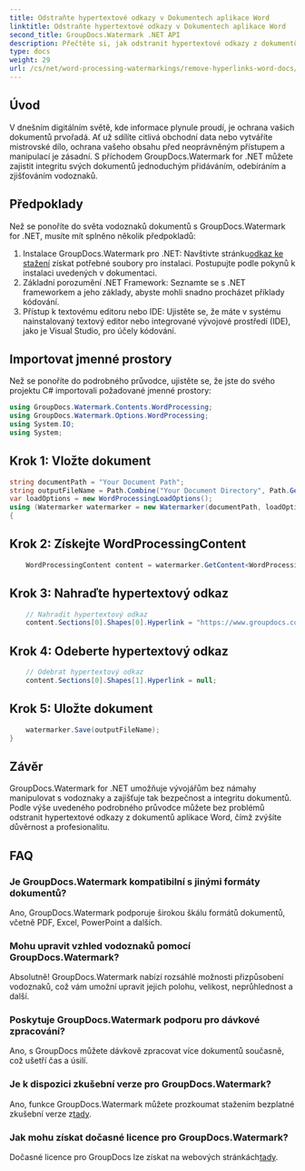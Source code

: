 ```yaml
---
title: Odstraňte hypertextové odkazy v Dokumentech aplikace Word
linktitle: Odstraňte hypertextové odkazy v Dokumentech aplikace Word
second_title: GroupDocs.Watermark .NET API
description: Přečtěte si, jak odstranit hypertextové odkazy z dokumentů aplikace Word pomocí GroupDocs.Watermark for .NET. Vylepšete zabezpečení dokumentů bez námahy.
type: docs
weight: 29
url: /cs/net/word-processing-watermarkings/remove-hyperlinks-word-docs/
---
```

## Úvod
V dnešním digitálním světě, kde informace plynule proudí, je ochrana vašich dokumentů prvořadá. Ať už sdílíte citlivá obchodní data nebo vytváříte mistrovské dílo, ochrana vašeho obsahu před neoprávněným přístupem a manipulací je zásadní. S příchodem GroupDocs.Watermark for .NET můžete zajistit integritu svých dokumentů jednoduchým přidáváním, odebíráním a zjišťováním vodoznaků.
## Předpoklady
Než se ponoříte do světa vodoznaků dokumentů s GroupDocs.Watermark for .NET, musíte mít splněno několik předpokladů:
1.  Instalace GroupDocs.Watermark pro .NET: Navštivte stránku[odkaz ke stažení](https://releases.groupdocs.com/Watermark/net/) získat potřebné soubory pro instalaci. Postupujte podle pokynů k instalaci uvedených v dokumentaci.
2. Základní porozumění .NET Framework: Seznamte se s .NET frameworkem a jeho základy, abyste mohli snadno procházet příklady kódování.
3. Přístup k textovému editoru nebo IDE: Ujistěte se, že máte v systému nainstalovaný textový editor nebo integrované vývojové prostředí (IDE), jako je Visual Studio, pro účely kódování.

## Importovat jmenné prostory
Než se ponoříte do podrobného průvodce, ujistěte se, že jste do svého projektu C# importovali požadované jmenné prostory:
```csharp
using GroupDocs.Watermark.Contents.WordProcessing;
using GroupDocs.Watermark.Options.WordProcessing;
using System.IO;
using System;
```
## Krok 1: Vložte dokument
```csharp
string documentPath = "Your Document Path";
string outputFileName = Path.Combine("Your Document Directory", Path.GetFileName(documentPath));
var loadOptions = new WordProcessingLoadOptions();
using (Watermarker watermarker = new Watermarker(documentPath, loadOptions))
{
```
## Krok 2: Získejte WordProcessingContent
```csharp
    WordProcessingContent content = watermarker.GetContent<WordProcessingContent>();
```
## Krok 3: Nahraďte hypertextový odkaz
```csharp
    // Nahradit hypertextový odkaz
    content.Sections[0].Shapes[0].Hyperlink = "https://www.groupdocs.com/“;
```
## Krok 4: Odeberte hypertextový odkaz
```csharp
    // Odebrat hypertextový odkaz
    content.Sections[0].Shapes[1].Hyperlink = null;
```
## Krok 5: Uložte dokument
```csharp
    watermarker.Save(outputFileName);
}
```

## Závěr
GroupDocs.Watermark for .NET umožňuje vývojářům bez námahy manipulovat s vodoznaky a zajišťuje tak bezpečnost a integritu dokumentů. Podle výše uvedeného podrobného průvodce můžete bez problémů odstranit hypertextové odkazy z dokumentů aplikace Word, čímž zvýšíte důvěrnost a profesionalitu.
## FAQ
### Je GroupDocs.Watermark kompatibilní s jinými formáty dokumentů?
Ano, GroupDocs.Watermark podporuje širokou škálu formátů dokumentů, včetně PDF, Excel, PowerPoint a dalších.
### Mohu upravit vzhled vodoznaků pomocí GroupDocs.Watermark?
Absolutně! GroupDocs.Watermark nabízí rozsáhlé možnosti přizpůsobení vodoznaků, což vám umožní upravit jejich polohu, velikost, neprůhlednost a další.
### Poskytuje GroupDocs.Watermark podporu pro dávkové zpracování?
Ano, s GroupDocs můžete dávkově zpracovat více dokumentů současně, což ušetří čas a úsilí.
### Je k dispozici zkušební verze pro GroupDocs.Watermark?
 Ano, funkce GroupDocs.Watermark můžete prozkoumat stažením bezplatné zkušební verze z[tady](https://releases.groupdocs.com/).
### Jak mohu získat dočasné licence pro GroupDocs.Watermark?
 Dočasné licence pro GroupDocs lze získat na webových stránkách[tady](https://purchase.groupdocs.com/temporary-license/).